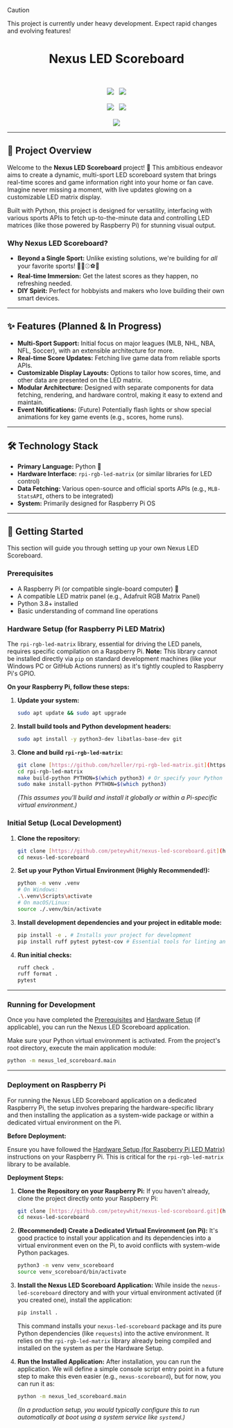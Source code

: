 >[!CAUTION]
> This project is currently under heavy development. Expect rapid changes and evolving features!

<h1 align="center">Nexus LED Scoreboard</h1>
<br>
<p align="center">
    <a href="https://github.com/peteywhit/nexus-led-scoreboard/actions/workflows/ci.yml"><img src="https://img.shields.io/github/actions/workflow/status/peteywhit/nexus-led-scoreboard/ci.yml?branch=dev&label=Dev+CI&style=for-the-badge&logo=github"/></a>
    &nbsp;&nbsp;<a href="https://github.com/peteywhit/nexus-led-scoreboard/actions/workflows/ci.yml"><img src="https://img.shields.io/github/actions/workflow/status/peteywhit/nexus-led-scoreboard/ci.yml?branch=main&label=Main+CI&style=for-the-badge&logo=github"/></a>
    <br><br>
    <a href="https://github.com/peteywhit/nexus-led-scoreboard/blob/main/LICENSE"><img src="https://img.shields.io/github/license/peteywhit/nexus-led-scoreboard?style=for-the-badge"/></a>
    &nbsp;&nbsp;<a href="https://www.python.org/"><img src="https://img.shields.io/badge/Python-3.8%2B-blue?style=for-the-badge&logo=python&logoColor=white"/></a>
    <br><br>
    <a href="https://buymeacoffee.com/peteywhit"><img src="https://img.shields.io/badge/-buy_me_a_coke-%23FFDD00?style=for-the-badge&logo=coca-cola&logoSize=auto&logoColor=black"/></a>
</p>

<!--[![Dev CI - dev Branch](https://github.com/peteywhit/nexus-led-scoreboard/actions/workflows/ci.yml/badge.svg?branch=dev&label=Dev+CI&style=for-the-badge)](https://github.com/peteywhit/nexus-led-scoreboard/actions/workflows/ci.yml)
[![Main CI - main Branch](https://github.com/peteywhit/nexus-led-scoreboard/actions/workflows/ci.yml/badge.svg?branch=main&label=Main+CI&style=for-the-badge)](https://github.com/peteywhit/nexus-led-scoreboard/actions/workflows/ci.yml)
[![GitHub release (latest)](https://img.shields.io/github/v/release/peteywhit/nexus-led-scoreboard)](https://github.com/peteywhit/nexus-led-scoreboard/releases/latest)
[![Top Language](https://img.shields.io/github/languages/top/peteywhit/nexus-led-scoreboard)](https://github.com/peteywhit/nexus-led-scoreboard)
[![License](https://img.shields.io/github/license/peteywhit/nexus-led-scoreboard?style=for-the-badge)](https://github.com/peteywhit/nexus-led-scoreboard/blob/main/LICENSE)
[![Python Version](https://img.shields.io/badge/Python-3.8%2B-blue?style=for-the-badge)](https://www.python.org/)
[![GitHub stars](https://img.shields.io/github/stars/peteywhit/nexus-led-scoreboard?style=social)](https://github.com/peteywhit/nexus-led-scoreboard/stargazers)
[![GitHub forks](https://img.shields.io/github/forks/peteywhit/nexus-led-scoreboard?style=social)](https://github.com/peteywhit/nexus-led-scoreboard/network/members)-->


---

## 🚀 Project Overview

Welcome to the **Nexus LED Scoreboard** project! 🎉 This ambitious endeavor aims to create a dynamic, multi-sport LED scoreboard system that brings real-time scores and game information right into your home or fan cave. Imagine never missing a moment, with live updates glowing on a customizable LED matrix display.

Built with Python, this project is designed for versatility, interfacing with various sports APIs to fetch up-to-the-minute data and controlling LED matrices (like those powered by Raspberry Pi) for stunning visual output.

### Why Nexus LED Scoreboard?
* **Beyond a Single Sport:** Unlike existing solutions, we're building for *all* your favorite sports! 🏈🏀⚾⚽🏒
* **Real-time Immersion:** Get the latest scores as they happen, no refreshing needed.
* **DIY Spirit:** Perfect for hobbyists and makers who love building their own smart devices.

---

## ✨ Features (Planned & In Progress)

* **Multi-Sport Support:** Initial focus on major leagues (MLB, NHL, NBA, NFL, Soccer), with an extensible architecture for more.
* **Real-time Score Updates:** Fetching live game data from reliable sports APIs.
* **Customizable Display Layouts:** Options to tailor how scores, time, and other data are presented on the LED matrix.
* **Modular Architecture:** Designed with separate components for data fetching, rendering, and hardware control, making it easy to extend and maintain.
* **Event Notifications:** (Future) Potentially flash lights or show special animations for key game events (e.g., scores, home runs).

---

## 🛠️ Technology Stack

* **Primary Language:** Python 🐍
* **Hardware Interface:** `rpi-rgb-led-matrix` (or similar libraries for LED control)
* **Data Fetching:** Various open-source and official sports APIs (e.g., `MLB-StatsAPI`, others to be integrated)
* **System:** Primarily designed for Raspberry Pi OS

---

## 🚀 Getting Started

This section will guide you through setting up your own Nexus LED Scoreboard.

### Prerequisites
* A Raspberry Pi (or compatible single-board computer) 🥧
* A compatible LED matrix panel (e.g., Adafruit RGB Matrix Panel)
* Python 3.8+ installed
* Basic understanding of command line operations

### Hardware Setup (for Raspberry Pi LED Matrix)
The `rpi-rgb-led-matrix` library, essential for driving the LED panels, requires specific compilation on a Raspberry Pi.
**Note:** This library cannot be installed directly via `pip` on standard development machines (like your Windows PC or GitHub Actions runners) as it's tightly coupled to Raspberry Pi's GPIO.

**On your Raspberry Pi, follow these steps:**
1.  **Update your system:**
    ```bash
    sudo apt update && sudo apt upgrade
    ```
2.  **Install build tools and Python development headers:**
    ```bash
    sudo apt install -y python3-dev libatlas-base-dev git
    ```
3.  **Clone and build `rpi-rgb-led-matrix`:**
    ```bash
    git clone [https://github.com/hzeller/rpi-rgb-led-matrix.git](https://github.com/hzeller/rpi-rgb-led-matrix.git)
    cd rpi-rgb-led-matrix
    make build-python PYTHON=$(which python3) # Or specify your Python version
    sudo make install-python PYTHON=$(which python3)
    ```
    *(This assumes you'll build and install it globally or within a Pi-specific virtual environment.)*

### Initial Setup (Local Development)

1.  **Clone the repository:**
    ```bash
    git clone [https://github.com/peteywhit/nexus-led-scoreboard.git](https://github.com/peteywhit/nexus-led-scoreboard.git)
    cd nexus-led-scoreboard
    ```
2.  **Set up your Python Virtual Environment (Highly Recommended!):**
    ```bash
    python -m venv .venv
    # On Windows:
    .\.venv\Scripts\activate
    # On macOS/Linux:
    source ./.venv/bin/activate
    ```
3.  **Install development dependencies and your project in editable mode:**
    ```bash
    pip install -e . # Installs your project for development
    pip install ruff pytest pytest-cov # Essential tools for linting and testing
    ```
4.  **Run initial checks:**
    ```bash
    ruff check .
    ruff format .
    pytest
    ```
---
### Running for Development

Once you have completed the [Prerequisites](#prerequisites) and [Hardware Setup](#hardware-setup-for-raspberry-pi-led-matrix) (if applicable), you can run the Nexus LED Scoreboard application.

Make sure your Python virtual environment is activated. From the project's root directory, execute the main application module:

```bash
python -m nexus_led_scoreboard.main
```
---
### Deployment on Raspberry Pi

For running the Nexus LED Scoreboard application on a dedicated Raspberry Pi, the setup involves preparing the hardware-specific library and then installing the application as a system-wide package or within a dedicated virtual environment on the Pi.

**Before Deployment:**

Ensure you have followed the [Hardware Setup (for Raspberry Pi LED Matrix)](#hardware-setup-for-raspberry-pi-led-matrix) instructions on your Raspberry Pi. This is critical for the `rpi-rgb-led-matrix` library to be available.

**Deployment Steps:**

1.  **Clone the Repository on your Raspberry Pi:**
    If you haven't already, clone the project directly onto your Raspberry Pi:
    ```bash
    git clone [https://github.com/peteywhit/nexus-led-scoreboard.git](https://github.com/peteywhit/nexus-led-scoreboard.git)
    cd nexus-led-scoreboard
    ```

2.  **(Recommended) Create a Dedicated Virtual Environment (on Pi):**
    It's good practice to install your application and its dependencies into a virtual environment even on the Pi, to avoid conflicts with system-wide Python packages.
    ```bash
    python3 -m venv venv_scoreboard
    source venv_scoreboard/bin/activate
    ```

3.  **Install the Nexus LED Scoreboard Application:**
    While inside the `nexus-led-scoreboard` directory and with your virtual environment activated (if you created one), install the application:
    ```bash
    pip install .
    ```
    This command installs your `nexus-led-scoreboard` package and its pure Python dependencies (like `requests`) into the active environment. It relies on the `rpi-rgb-led-matrix` library already being compiled and installed on the system as per the Hardware Setup.

4.  **Run the Installed Application:**
    After installation, you can run the application. We will define a simple console script entry point in a future step to make this even easier (e.g., `nexus-scoreboard`), but for now, you can run it as:
    ```bash
    python -m nexus_led_scoreboard.main
    ```
    *(In a production setup, you would typically configure this to run automatically at boot using a system service like `systemd`.)*